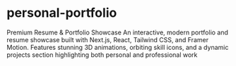 # personal-portfolio
Premium Resume &amp; Portfolio Showcase An interactive, modern portfolio and resume showcase built with Next.js, React, Tailwind CSS, and Framer Motion. Features stunning 3D animations, orbiting skill icons, and a dynamic projects section highlighting both personal and professional work
